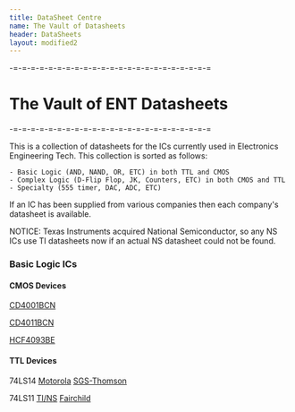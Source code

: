 ```yaml
---
title: DataSheet Centre
name: The Vault of Datasheets
header: DataSheets
layout: modified2
---
```


-=-=-=-=-=-=-=-=-=-=-=-=-=-=-=-=-=-=-=-=-=-=-=

# The Vault of ENT Datasheets

-=-=-=-=-=-=-=-=-=-=-=-=-=-=-=-=-=-=-=-=-=-=-=

This is a collection of datasheets for the ICs currently used in Electronics Engineering Tech.
This collection is sorted as follows:

```
- Basic Logic (AND, NAND, OR, ETC) in both TTL and CMOS
- Complex Logic (D-Flip Flop, JK, Counters, ETC) in both CMOS and TTL
- Specialty (555 timer, DAC, ADC, ETC)
```

If an IC has been supplied from various companies then each company's datasheet is available.

NOTICE: Texas Instruments acquired National Semiconductor, so any NS ICs use TI datasheets now if an actual NS datasheet could not be found.

### Basic Logic ICs

#### CMOS Devices
[CD4001BCN]()

[CD4011BCN]()

[HCF4093BE]()
#### TTL Devices
74LS14	[Motorola]()	[SGS-Thomson]()

74LS11	[TI/NS]()	[Fairchild]()
[]()
[]()
[]()
[]()
[]()
[]()
[]()
[]()
[]()
[]()
